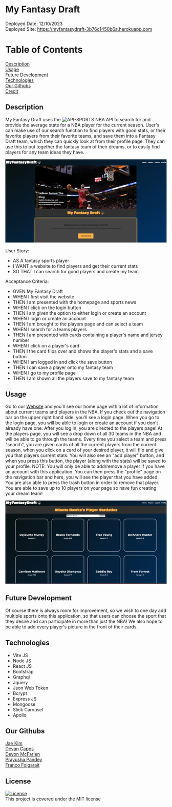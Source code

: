 # My Fantasy Draft

Deployed Date: 12/10/2023 <br>
Deployed Site: https://myfantasydraft-3b76c1450b6a.herokuapp.com

# Table of Contents

[Description](#description) <br>
[Usage](#usage) <br>
[Future Development](#future-development)<br>
[Technologies](#technologies)<br>
[Our Githubs](#githubs) <br>
[Credit](#credit) <br>
  
## Description <a name="description"></a>
  
My Fantasy Draft uses the ![API-SPORTS NBA API](https://rapidapi.com/api-sports/api/api-nba) to search for and provide the average stats for a NBA player for the current season. User's can make use of our search function to find players with good stats, or their favorite players from their favorite teams, and save them into a Fantasy Draft team, which they can quickly look at from their profile page. They can use this to put together the fantasy team of their dreams, or to easily find players for any team ideas they have.

![Website Screenshot](./public/landingpage.png)

User Story:
- AS A fantasy sports player
- I WANT a website to find players and get their current stats
- SO THAT I can search for good players and create my team

Acceptance Criteria:
- GVEN My Fantasy Draft
- WHEN I first visit the website
- THEN I am presented with the homepage and sports news
- WHEN I click on the login button
- THEN I am given the option to either login or create an account
- WHEN I login or create an account
- THEN I am brought to the players page and can select a team
- WHEN I search for a teams players
- THEN I am presented with cards containing a player's name and jersey number
- WHEN I click on a player's card
- THEN I the card flips over and shows the player's stats and a save button
- WHEN I am logged in and click the save button
- THEN I can save a player onto my fantasy team
- WHEN I go to my profile page
- THEN I am shown all the players save to my fantasy team

## Usage <a name="usage"></a>

Go to our [Website](https://myfantasydraft-3b76c1450b6a.herokuapp.com) and you'll see our home page with a lot of information about current teams and players in the NBA. If you check out the navigation bar on the upper right hand side, you'll see a login page. When you go to the login page, you will be able to login or create an account if you don't already have one. After you log in, you are directed to the players page! At the players page, you will see a drop down of all 30 teams in the NBA and will be able to go through the teams. Every time you select a team and press "search", you are given cards of all the current players from the current season, when you click on a card of your desired player, it will flip and give you that players current stats. You will also see an "add player" button, and when you press this button, the player (along with the stats) will be saved to your profile. NOTE: You will only be able to add/remove a player if you have an account with this application. You can then press the "profile" page on the navigation bar and here, you will see the player that you have added. You are also able to press the trash button in order to remove that player. You are able to save up to 10 players on your page so have fun creating your dream team!

![Website Screenshot](./public/playerspage.png)

## Future Development <a name="future-development"></a>

Of course there is always room for improvement, so we wish to one day add multiple sports onto this application, so that users can choose the sport that they desire and can participate in more than just the NBA! We also hope to be able to add every player's picture in the front of their cards. 

## Technologies <a name="technologies"></a>

<ul>
    <li>Vite JS</li>
    <li>Node JS</li>
    <li>React JS</li>
    <li>Bootstrap</li>
    <li>Graphql</li>
    <li>Jquery</li>
    <li>Json Web Token</li>
    <li>Bcrypt</li>
    <li>Express JS</li>
    <li>Mongoose</li>
    <li>Slick Carousel</li>
    <li>Apollo</li>
</ul>

## Our Githubs <a name="githubs"></a>

[Jae Kim](https://github.com/Jaek23) <br>
[Devan Capps](https://github.com/devancapps) <br>
[Devon McFarlen](https://github.com/DevonMcFarlen) <br>
[Prayusha Pandey](https://github.com/prayushapandey04) <br>
[Franco Folgarait](https://github.com/frankiebelize) <br>

## License
[![License](https://img.shields.io/badge/License-MIT-yellow.svg)](https://opensource.org/licenses/MIT) <br> This project is covered under the MIT license
